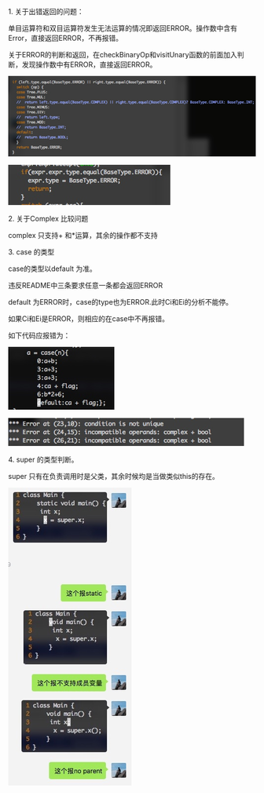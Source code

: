 1\. 关于出错返回的问题：

单目运算符和双目运算符发生无法运算的情况即返回ERROR。操作数中含有Error，直接返回ERROR，不再报错。

关于ERROR的判断和返回，在checkBinaryOp和visitUnary函数的前面加入判断，发现操作数中有ERROR，直接返回ERROR。

![](resources/AC4C5BDAE63A2DF7A96C4781734378E2.jpg)

![](resources/63CF1FDA47B72A8248B3E565E2DC4769.jpg)

2\. 关于Complex 比较问题

complex 只支持+ 和\*运算，其余的操作都不支持

3\. case 的类型

case的类型以default 为准。 

违反README中三条要求任意一条都会返回ERROR 

default 为ERROR时，case的type也为ERROR.此时Ci和Ei的分析不能停。 

如果Ci和Ei是ERROR，则相应的在case中不再报错。

如下代码应报错为：

![](resources/4C4D613CCCA0FD733A787B45BFD0BA6D.jpg)

![](resources/98D722960E2C742A18D735563F9AD2F1.jpg)

4\. super 的类型判断。

super 只有在负责调用时是父类，其余时候均是当做类似this的存在。

![](resources/3610BFB416CE63453E072826E743E33B.jpg)